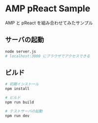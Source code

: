 AMP pReact Sample
=====


AMP と pReact を組み合わせてみたサンプル  


## サーバの起動  
```sh
node server.js
# localhost:3000 にブラウザでアクセスできる
```


## ビルド  
```sh
# 初期インストール
npm install

# ビルド
npm run build

# テストサーバの起動
npm run dev
```

